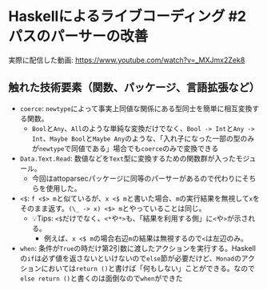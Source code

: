 # Haskellによるライブコーディング #2 パスのパーサーの改善

実際に配信した動画: <https://www.youtube.com/watch?v=_MXJmx2Zek8>

## 触れた技術要素（関数、パッケージ、言語拡張など）

- `coerce`: `newtype`によって事実上同値な関係にある型同士を簡単に相互変換する関数。
    - `Bool`と`Any`、`All`のような単純な変換だけでなく、`Bool -> Int`と`Any -> Int`、`Maybe Bool`と`Maybe Any`のような、「入れ子になった一部の型のみが`newtype`で同値である」場合でも`coerce`のみで変換できる
- `Data.Text.Read`: 数値などを`Text`型に変換するための関数群が入ったモジュール。
    - 今回はattoparsecパッケージに同等のパーサーがあるので代わりにそちらを使用した。
- `<$`: `f <$> m`と似ているが、`x <$ m`と書いた場合、`m`の実行結果を無視して`x`をそのまま返す。`(\_ -> x) <$> m`とやっていることは同じ。
    - 💡Tips: `<$`だけでなく、`<*`や`*>`も、「結果を利用する側」に`<`や`>`が示される。
        - 例えば、`x <$ m`の場合右辺`m`の結果は無視するので`<`は左辺のみ。
- `when`: 条件が`True`の時だけ第2引数に渡したアクションを実行する。Haskellの`if`は必ず値を返さないといけないので`else`節が必要だけど、`Monad`のアクションにおいては`return ()`と書けば「何もしない」ことができる。なので`else return ()`と書くのは面倒なので`when`ができた
